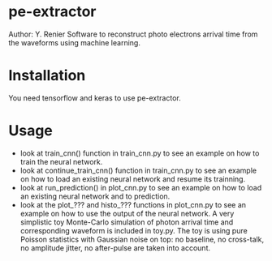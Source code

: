 # pe-extractor
Author: Y. Renier
Software to reconstruct photo electrons arrival time from the waveforms using machine learning. 

# Installation
You need tensorflow and keras to use pe-extractor.

# Usage
- look at train_cnn() function in train_cnn.py to see an example on how to train the neural network.
- look at continue_train_cnn() function in train_cnn.py to see an example on how to load an existing neural network and resume its trainning.
- look at run_prediction() in plot_cnn.py to see an example on how to load an existing neural network and to prediction.
- look at the plot_??? and histo_??? functions in plot_cnn.py  to see an example on how to use the output of the neural network.
A very simplistic toy Monte-Carlo simulation of photon arrival time and corresponding waveform is included in toy.py. 
The toy is using pure Poisson statistics with Gaussian noise on top: no baseline, no cross-talk, no amplitude jitter, no after-pulse are taken into account.
